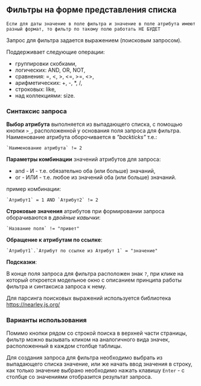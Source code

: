 ## Фильтры на форме представления списка

```
Если для даты значение в поле фильтра и значение в поле атрибута имеют разный формат, то фильтр по такому полю работать НЕ БУДЕТ
```

Запрос для фильтра задается выражением (поисковым запросом).

Поддерживает следующие операции:

* группировки скобками,
* логических: AND, OR, NOT,
* сравнения: =, <, >, <=, >=, <>,
* арифметических: +, -, *, /,
* строковых: like,
* над коллекциями: size.


### Синтаксис запроса

**Выбор атрибута** выполняется из выпадающего списка, с помощью кнопки `>_`, расположенной у основания поля запроса для фильтра. Наименование атрибута оборочивается в *"backticks"* т.е.:

```
`Наименование атрибута` != 2
```

**Параметры комбинации** значений атрибутов для запроса:

* and - И - т.е. обязательно оба (или больше) значаний,
* or - ИЛИ - т.е. любое из значений оба (или больше) значаний.

пример комбинации:

```
`Атрибут1` = 1 AND `Атрибут2` != 2
```

**Строковые значения** атрибутов при формировании запроса оборачиваются в *двойные кавычки*:

```
`Название поля` != "привет"
```

**Обращение к атрибутам по ссылке**:

```
`Атрибут1`.`Атрибут по ссылке из Атрибут 1` = "значение"
```

**Подсказки**:

В конце поля запроса для фильтра расположен знак `?`, при клике на который откроется модельное окно с описанием принципа работы фильтра и синтаксиса запроса к нему.


Для парсинга поисковых выражений используется библиотека https://nearley.js.org/

### Варианты использования 

Помимо кнопки рядом со строкой поиска в верхней части страницы, фильтр можно вызывать кликом на аналогичного вида значек, расположенный в каждом столбце таблицы. 

Для создания запроса для фильтра необходимо выбрать из выпадающего списка значение, или же начать ввод значения в строку, как только значение выбрано необходимо нажать клавишу `Enter` - с столбце со значениями отобразится результат запроса.